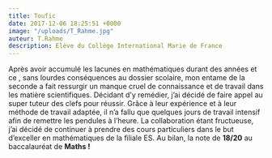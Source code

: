 ```yaml
---
title: Toufic
date: 2017-12-06 18:25:51 +0000
image: "/uploads/T_Rahme.jpg"
auteur: T.Rahme
description: Elève du Collège International Marie de France
---
```

Après avoir accumulé les lacunes en mathématiques durant des années et ce , sans lourdes conséquences au dossier scolaire, mon entame de la seconde a fait ressurgir un manque cruel de connaissance et de travail dans les matière scientifiques. Décidant d’y remédier, j’ai décidé de faire appel au super tuteur des clefs pour réussir.  Grâce à leur expérience et à leur méthode de travail adaptée, il n’a fallu que quelques jours de travail intensif afin de remettre les pendules à l’heure. La collaboration étant fructueuse, j’ai décidé de continuer à prendre des cours particuliers dans le but d’exceller en mathématiques de la filiale ES. Au bilan, la note de **18/20** au baccalauréat de **Maths !** 